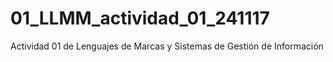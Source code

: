 # 01_LLMM_actividad_01_241117
Actividad 01 de Lenguajes de Marcas y Sistemas de Gestión de Información
